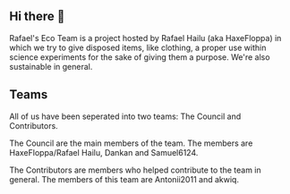 ## Hi there 👋

Rafael's Eco Team is a project hosted by Rafael Hailu (aka HaxeFloppa) in which we try to give disposed items, like clothing, a proper use within science experiments for the sake of giving them a purpose. We're also sustainable in general.

## Teams

All of us have been seperated into two teams: The Council and Contributors.

The Council are the main members of the team. The members are HaxeFloppa/Rafael Hailu, Dankan and Samuel6124.

The Contributors are members who helped contribute to the team in general. The members of this team are Antonii2011 and akwiq.

